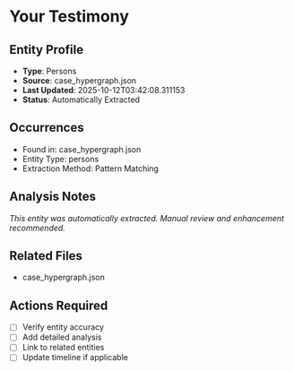 # Your Testimony

## Entity Profile
- **Type**: Persons
- **Source**: case_hypergraph.json
- **Last Updated**: 2025-10-12T03:42:08.311153
- **Status**: Automatically Extracted

## Occurrences
- Found in: case_hypergraph.json
- Entity Type: persons
- Extraction Method: Pattern Matching

## Analysis Notes
*This entity was automatically extracted. Manual review and enhancement recommended.*

## Related Files
- case_hypergraph.json

## Actions Required
- [ ] Verify entity accuracy
- [ ] Add detailed analysis
- [ ] Link to related entities
- [ ] Update timeline if applicable

